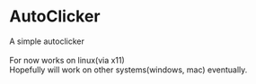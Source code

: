 # AutoClicker
A simple autoclicker<br>
<br>
For now works on linux(via x11)<br>
Hopefully will work on other systems(windows, mac) eventually.
